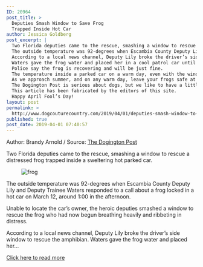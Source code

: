 ```yaml
---
ID: 20964
post_title: >
  Deputies Smash Window to Save Frog
  Trapped Inside Hot Car
author: Jessica Goldberg
post_excerpt: |
  Two Florida deputies came to the rescue, smashing a window to rescue a distressed frog trapped inside a sweltering hot parked car.
  The outside temperature was 92-degrees when Escambia County Deputy Lily and Deputy Trainee Waters responded to a call about a frog locked in a hot car on March 12, around 1:00 in the afternoon.
  According to a local news channel, Deputy Lily broke the driver’s side window to rescue the amphibian.
  Waters gave the frog water and placed her in a cool patrol car until animal control arrived and took over.
  Police say the frog is recovering and will be just fine.
  The temperature inside a parked car on a warm day, even with the windows slightly open, can reach 160 degrees or above, causing potential brain damage, heatstroke, and death—all in a matter of minutes.
  As we approach summer, and on any warm day, leave your frogs safe at home.
  The Dogington Post is serious about dogs, but we like to have a little fun, too!
  This article has been fabricated by the editors of this site.
  Happy April Fool’s Day!
layout: post
permalink: >
  http://www.dogcouturecountry.com/2019/04/01/deputies-smash-window-to-save-frog-trapped-inside-hot-car/
published: true
post_date: 2019-04-01 07:40:57
---
```

<p class="article-info-author-source"> <span>Author: Brandy Arnold</span>&nbsp;/&nbsp;<span>Source: <a href="https://www.dogingtonpost.com/deputies-smash-window-to-save-frog-trapped-inside-hot-car/" target="_blank">The Dogington Post</a></span> </p> <p>Two Florida deputies came to the rescue, smashing a window to rescue a distressed frog trapped inside a sweltering hot parked car.</p>
<figure><img alt="frog" sizes="(max-width: 1000px) 100vw, 1000px" src="https://www.dogingtonpost.com/wp-content/uploads/2019/03/hotcar-min-2.jpg" srcset="https://www.dogingtonpost.com/wp-content/uploads/2019/03/hotcar-min-2.jpg 1000w, https://www.dogingtonpost.com/wp-content/uploads/2019/03/hotcar-min-2-300x200.jpg 300w, https://www.dogingtonpost.com/wp-content/uploads/2019/03/hotcar-min-2-610x407.jpg 610w"></figure>
<p>The outside temperature was 92-degrees when Escambia County Deputy Lily and Deputy Trainee Waters responded to a call about a frog locked in a hot car on March 12, around 1:00 in the afternoon.</p>
<p>Unable to locate the car’s owner, the heroic deputies smashed a window to rescue the frog who had now begun breathing heavily and ribbeting in distress.</p>
<p>According to a local news channel, Deputy Lily broke the driver’s side window to rescue the amphibian. Waters gave the frog water and placed her...</p> <p class="article-info-more"> <a href="https://www.dogingtonpost.com/deputies-smash-window-to-save-frog-trapped-inside-hot-car/" target="_blank">Click here to read more</a> </p>